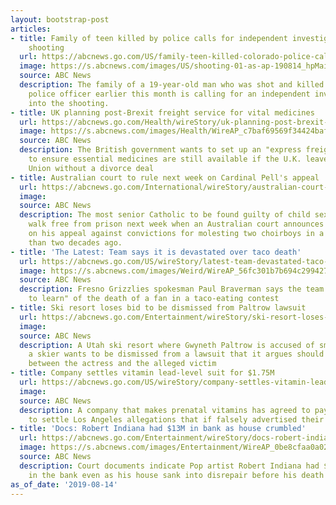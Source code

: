 ```yaml
---
layout: bootstrap-post
articles:
- title: Family of teen killed by police calls for independent investigation into
    shooting
  url: https://abcnews.go.com/US/family-teen-killed-colorado-police-calls-independent-investigation/story?id=64968172
  image: https://s.abcnews.com/images/US/shooting-01-as-ap-190814_hpMain_16x9_992.jpg
  source: ABC News
  description: The family of a 19-year-old man who was shot and killed by a Colorado
    police officer earlier this month is calling for an independent investigation
    into the shooting.
- title: UK planning post-Brexit freight service for vital medicines
  url: https://abcnews.go.com/Health/wireStory/uk-planning-post-brexit-freight-service-vital-medicines-64981117
  image: https://s.abcnews.com/images/Health/WireAP_c7baf69569f34424baf38999fcc6495f_16x9_992.jpg
  source: ABC News
  description: The British government wants to set up an "express freight service"
    to ensure essential medicines are still available if the U.K. leaves the European
    Union without a divorce deal
- title: Australian court to rule next week on Cardinal Pell's appeal
  url: https://abcnews.go.com/International/wireStory/australian-court-rule-week-cardinal-pells-appeal-64981083
  image: 
  source: ABC News
  description: The most senior Catholic to be found guilty of child sex abuse could
    walk free from prison next week when an Australian court announces its verdict
    on his appeal against convictions for molesting two choirboys in a cathedral more
    than two decades ago.
- title: 'The Latest: Team says it is devastated over taco death'
  url: https://abcnews.go.com/US/wireStory/latest-team-devastated-taco-death-64980741
  image: https://s.abcnews.com/images/Weird/WireAP_56fc301b7b694c2994273a3f2c90458b_16x9_992.jpg
  source: ABC News
  description: Fresno Grizzlies spokesman Paul Braverman says the team is "devastated
    to learn" of the death of a fan in a taco-eating contest
- title: Ski resort loses bid to be dismissed from Paltrow lawsuit
  url: https://abcnews.go.com/Entertainment/wireStory/ski-resort-loses-bid-dismissed-paltrow-lawsuit-64980664
  image: 
  source: ABC News
  description: A Utah ski resort where Gwyneth Paltrow is accused of smashing into
    a skier wants to be dismissed from a lawsuit that it argues should be settled
    between the actress and the alleged victim
- title: Company settles vitamin lead-level suit for $1.75M
  url: https://abcnews.go.com/US/wireStory/company-settles-vitamin-lead-level-suit-175m-64980462
  image: 
  source: ABC News
  description: A company that makes prenatal vitamins has agreed to pay $1.75 million
    to settle Los Angeles allegations that if falsely advertised their lead levels
- title: 'Docs: Robert Indiana had $13M in bank as house crumbled'
  url: https://abcnews.go.com/Entertainment/wireStory/docs-robert-indiana-13m-bank-house-crumbled-64980414
  image: https://s.abcnews.com/images/Entertainment/WireAP_0be8cfaa0a024b328ffc2f71d81cad5d_16x9_992.jpg
  source: ABC News
  description: Court documents indicate Pop artist Robert Indiana had $13 million
    in the bank even as his house sank into disrepair before his death
as_of_date: '2019-08-14'
---
```


